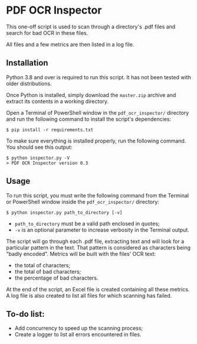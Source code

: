 # PDF OCR Inspector

This one-off script is used to scan through a directory's .pdf files and search for bad OCR 
in these files.

All files and a few metrics are then listed in a log file.

## Installation
Python 3.8 and over is required to run this script. It has not been tested with older
distributions.

Once Python is installed, simply download the `master.zip` archive and extract its contents
in a working directory.

Open a Terminal of PowerShell window in the `pdf_ocr_inspector/` directory and run the
following command to install the script's dependencies:

`$ pip install -r requirements.txt`

To make sure everything is installed properly, run the following command. You should see
this output:

```
$ python inspector.py -V
> PDF OCR Inspector version 0.3
```

## Usage

To run this script, you must write the following command from the Terminal or PowerShell 
window inside the `pdf_ocr_inspector/` directory:

`$ python inspector.py path_to_directory [-v]`

- `path_to_directory` must be a valid path enclosed in quotes;
- `-v` is an optional parameter to increase verbosity in the Terminal output.

The script will go through each .pdf file, extracting text and will look for a particular pattern in the text. 
That pattern is considered as characters being "badly encoded". Metrics will be built with the files' OCR text:

- the total of characters;
- the total of bad characters;
- the percentage of bad characters.

At the end of the script, an Excel file is created containing all these metrics. A log file is also created to list
all files for which scanning has failed.

## To-do list:
- Add concurrency to speed up the scanning process;
- Create a logger to list all errors encountered in files.